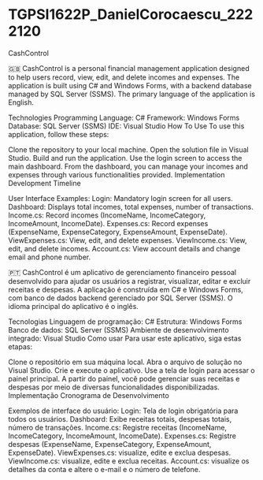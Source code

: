 # TGPSI1622P_DanielCorocaescu_2222120
CashControl

🇬🇧
CashControl is a personal financial management application designed to help users record, view, edit, and delete incomes and expenses. The application is built using C# and Windows Forms, with a backend database managed by SQL Server (SSMS). The primary language of the application is English.

Technologies
Programming Language: C#
Framework: Windows Forms
Database: SQL Server (SSMS)
IDE: Visual Studio
How To Use
To use this application, follow these steps:

Clone the repository to your local machine.
Open the solution file in Visual Studio.
Build and run the application.
Use the login screen to access the main dashboard.
From the dashboard, you can manage your incomes and expenses through various functionalities provided.
Implementation
Development Timeline

User Interface Examples:
Login: Mandatory login screen for all users.
Dashboard: Displays total incomes, total expenses, number of transactions.
Income.cs: Record incomes (IncomeName, IncomeCategory, IncomeAmount, IncomeDate).
Expenses.cs: Record expenses (ExpenseName, ExpenseCategory, ExpenseAmount, ExpenseDate).
ViewExpenses.cs: View, edit, and delete expenses.
ViewIncome.cs: View, edit, and delete incomes.
Account.cs: View account details and change email and phone number.



🇵🇹
CashControl é um aplicativo de gerenciamento financeiro pessoal desenvolvido para ajudar os usuários a registrar, visualizar, editar e excluir receitas e despesas. A aplicação é construída em C# e Windows Forms, com banco de dados backend gerenciado por SQL Server (SSMS). O idioma principal do aplicativo é o inglês.

Tecnologias
Linguagem de programação: C#
Estrutura: Windows Forms
Banco de dados: SQL Server (SSMS)
Ambiente de desenvolvimento integrado: Visual Studio
Como usar
Para usar este aplicativo, siga estas etapas:

Clone o repositório em sua máquina local.
Abra o arquivo de solução no Visual Studio.
Crie e execute o aplicativo.
Use a tela de login para acessar o painel principal.
A partir do painel, você pode gerenciar suas receitas e despesas por meio de diversas funcionalidades disponibilizadas.
Implementação
Cronograma de Desenvolvimento

Exemplos de interface do usuário:
Login: Tela de login obrigatória para todos os usuários.
Dashboard: Exibe receitas totais, despesas totais, número de transações.
Income.cs: Registre receitas (IncomeName, IncomeCategory, IncomeAmount, IncomeDate).
Expenses.cs: Registre despesas (ExpenseName, ExpenseCategory, ExpenseAmount, ExpenseDate).
ViewExpenses.cs: visualize, edite e exclua despesas.
ViewIncome.cs: visualize, edite e exclua receitas.
Account.cs: visualize os detalhes da conta e altere o e-mail e o número de telefone.
